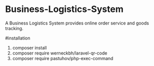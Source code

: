 # Business-Logistics-System
A Business Logistics System provides online order service and goods tracking.


#installation
1. composer install
2. composer require werneckbh/laravel-qr-code
3. composer require pastuhov/php-exec-command